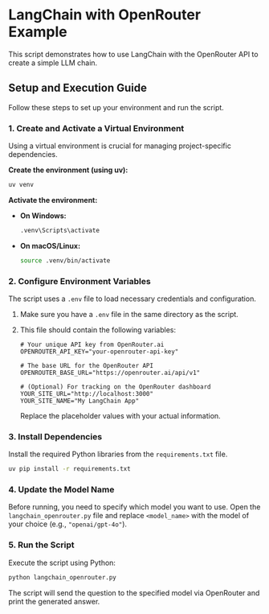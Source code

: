 # LangChain with OpenRouter Example

This script demonstrates how to use LangChain with the OpenRouter API to create a simple LLM chain.

## Setup and Execution Guide

Follow these steps to set up your environment and run the script.

### 1. Create and Activate a Virtual Environment

Using a virtual environment is crucial for managing project-specific dependencies.

**Create the environment (using uv):**
```bash
uv venv
```

**Activate the environment:**

*   **On Windows:**
    ```bash
    .venv\Scripts\activate
    ```
*   **On macOS/Linux:**
    ```bash
    source .venv/bin/activate
    ```

### 2. Configure Environment Variables

The script uses a `.env` file to load necessary credentials and configuration.

1.  Make sure you have a `.env` file in the same directory as the script.
2.  This file should contain the following variables:

    ```dotenv
    # Your unique API key from OpenRouter.ai
    OPENROUTER_API_KEY="your-openrouter-api-key"

    # The base URL for the OpenRouter API
    OPENROUTER_BASE_URL="https://openrouter.ai/api/v1"

    # (Optional) For tracking on the OpenRouter dashboard
    YOUR_SITE_URL="http://localhost:3000"
    YOUR_SITE_NAME="My LangChain App"
    ```

    Replace the placeholder values with your actual information.

### 3. Install Dependencies

Install the required Python libraries from the `requirements.txt` file.

```bash
uv pip install -r requirements.txt
```

### 4. Update the Model Name

Before running, you need to specify which model you want to use. Open the `langchain_openrouter.py` file and replace `<model_name>` with the model of your choice (e.g., `"openai/gpt-4o"`).

### 5. Run the Script

Execute the script using Python:

```bash
python langchain_openrouter.py
```

The script will send the question to the specified model via OpenRouter and print the generated answer.
